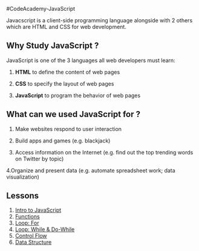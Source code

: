#CodeAcademy-JavaScript

Javacscript is a client-side programming language alongside with 2 others which are HTML and CSS for web development. 

## Why Study JavaScript ? 
JavaScript is one of the 3 languages all web developers must learn:

1. **HTML** to define the content of web pages

2. **CSS** to specify the layout of web pages

3. **JavaScript** to program the behavior of web pages

## What can we used JavaScript for ? 
1. Make websites respond to user interaction

2. Build apps and games (e.g. blackjack)

3. Access information on the Internet (e.g. find out the top trending words on Twitter by topic)

4.Organize and present data (e.g. automate spreadsheet work; data visualization)

## Lessons 
1. [Intro to JavaScript](https://github.com/yclim95/CodeAcademy-JavaScript/tree/master/Lesson1_introduction_to_javascript)
2. [Functions](https://github.com/yclim95/CodeAcademy-JavaScript/tree/master/Lesson2_functions)
3. [Loop: For](https://github.com/yclim95/CodeAcademy-JavaScript/tree/master/Lesson3_for_loop)
4. [Loop: While & Do-While](https://github.com/yclim95/CodeAcademy-JavaScript/tree/master/Lesson4_while_loop)
5. [Control Flow](https://github.com/yclim95/CodeAcademy-JavaScript/tree/master/Lesson5_control_flow)
6. [Data Structure](https://github.com/yclim95/CodeAcademy-JavaScript/tree/master/Lesson6_data_structure)